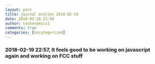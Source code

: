 ```yaml
---
layout: post
title: journal entries 2018-02-19
date: 2018-02-19 23:50
author: techenomics1
comments: true
categories: [Uncategorized]
---
```

### 2018-02-19 22:57, It feels good to be working on javascript again and working on FCC stuff   
